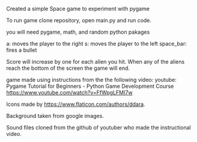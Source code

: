 Created a simple Space game to experiment with pygame

To run game clone repository, open main.py and run code.

you will need pygame, math, and random python pakages

a: moves the player to the right 
s: moves the player to the left
space_bar: fires a bullet

Score will increase by one for each alien you hit.
When any of the aliens reach the bottom of the screen the game will end.

game made using instructions from the the following video:
youtube: Pygame Tutorial for Beginners - Python Game Development Course
https://www.youtube.com/watch?v=FfWpgLFMI7w

Icons made by https://www.flaticon.com/authors/ddara.

Background taken from google images.

Sound files cloned from the github of youtuber who made the instructional video.
